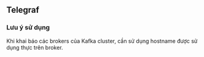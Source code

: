 ## Telegraf
### Lưu ý sử dụng
Khi khai báo các brokers của Kafka cluster, cần sử dụng hostname được sử dụng thực trên broker.